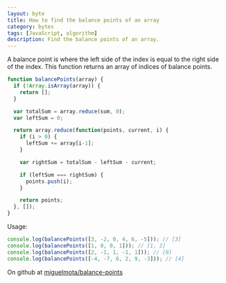```yaml
---
layout: byte
title: How to find the balance points of an array
category: bytes
tags: [JavaScript, algorithm]
description: Find the balance points of an array.
---
```

A balance point is where the left side of the index is equal to the right side of the index. This function returns an array of indices of balance points.

```javascript
function balancePoints(array) {
  if (!Array.isArray(array)) {
    return [];
  }

  var totalSum = array.reduce(sum, 0);
  var leftSum = 0;

  return array.reduce(function(points, current, i) {
    if (i > 0) {
      leftSum += array[i-1];
    }

    var rightSum = totalSum - leftSum - current;

    if (leftSum === rightSum) {
      points.push(i);
    }

    return points;
  }, []);
}
```

Usage:

```javascript
console.log(balancePoints([3, -2, 0, 4, 6, -5])); // [3]
console.log(balancePoints([1, 0, 0, 1])); // [1, 2]
console.log(balancePoints([2, -1, 1, -1, 1])); // [0]
console.log(balancePoints([-4, -7, 6, 2, 9, -3])); // [4]
```

On github at [miguelmota/balance-points](https://github.com/miguelmota/balance-points)
